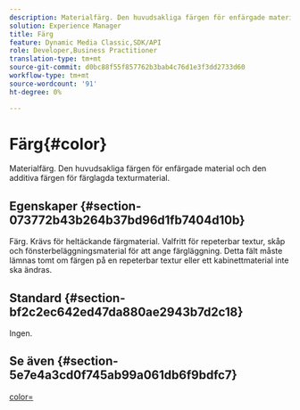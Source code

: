 ```yaml
---
description: Materialfärg. Den huvudsakliga färgen för enfärgade material och den additiva färgen för färglagda texturmaterial.
solution: Experience Manager
title: Färg
feature: Dynamic Media Classic,SDK/API
role: Developer,Business Practitioner
translation-type: tm+mt
source-git-commit: d0bc88f55f857762b3bab4c76d1e3f3dd2733d60
workflow-type: tm+mt
source-wordcount: '91'
ht-degree: 0%

---
```



# Färg{#color}

Materialfärg. Den huvudsakliga färgen för enfärgade material och den additiva färgen för färglagda texturmaterial.

## Egenskaper {#section-073772b43b264b37bd96d1fb7404d10b}

Färg. Krävs för heltäckande färgmaterial. Valfritt för repeterbar textur, skåp och fönsterbeläggningsmaterial för att ange färgläggning. Detta fält måste lämnas tomt om färgen på en repeterbar textur eller ett kabinettmaterial inte ska ändras.

## Standard {#section-bf2c2ec642ed47da880ae2943b7d2c18}

Ingen.

## Se även {#section-5e7e4a3cd0f745ab99a061db6f9bdfc7}

[color=](../../../../../ir-api/http-protocol/image-rendering-api-ref/c-ir-http-protocol-ref/c-ir-http-protocol-command-reference/r-ir-http-color.md#reference-ea3cba9edfe94dbab86d8f123a9ed0aa)

